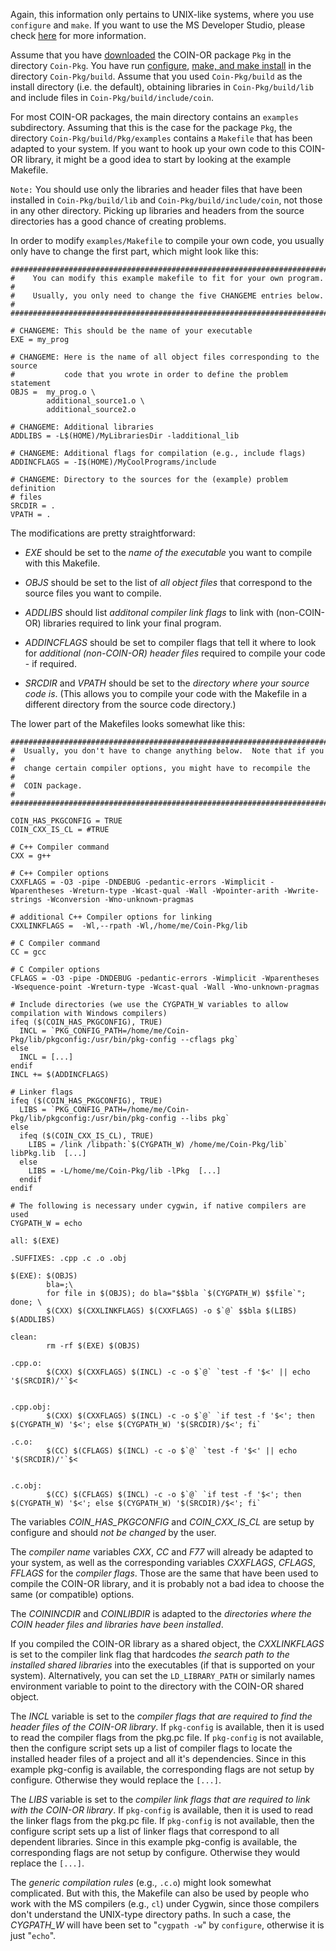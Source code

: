 
 Again, this information only pertains to UNIX-like systems, where you use `configure` and `make`.  If you want to use the MS Developer Studio, please check [here](http://projects.coin-or.org/MSVisualStudio) for more information.

Assume that you have [downloaded](./user-download) the COIN-OR package `Pkg` in the directory `Coin-Pkg`.
You have run [configure](./user-configure), [make, and make install](./user-compile) in the directory `Coin-Pkg/build`.
Assume that you used `Coin-Pkg/build` as the install directory (i.e. the default), obtaining libraries in `Coin-Pkg/build/lib` and include files in `Coin-Pkg/build/include/coin`.

For most COIN-OR packages, the main directory contains an `examples` subdirectory.
Assuming that this is the case for the package `Pkg`, the directory `Coin-Pkg/build/Pkg/examples` contains a `Makefile` that has been adapted to your system. 
If you want to hook up your own code to this COIN-OR library, it might be a good idea to start by looking at the example Makefile.

`Note:`  You should use only the libraries and header files that have been installed in `Coin-Pkg/build/lib` and `Coin-Pkg/build/include/coin`, not those in any other directory.  Picking up libraries and headers from the source directories has a good chance of creating problems.

In order to modify `examples/Makefile` to compile your own code, you usually only have to change the first part, which might look like this:

```
##########################################################################
#    You can modify this example makefile to fit for your own program.   #
#    Usually, you only need to change the five CHANGEME entries below.   #
##########################################################################

# CHANGEME: This should be the name of your executable
EXE = my_prog

# CHANGEME: Here is the name of all object files corresponding to the source
#           code that you wrote in order to define the problem statement
OBJS =  my_prog.o \
        additional_source1.o \
        additional_source2.o

# CHANGEME: Additional libraries
ADDLIBS = -L$(HOME)/MyLibrariesDir -ladditional_lib

# CHANGEME: Additional flags for compilation (e.g., include flags)
ADDINCFLAGS = -I$(HOME)/MyCoolPrograms/include

# CHANGEME: Directory to the sources for the (example) problem definition
# files
SRCDIR = .
VPATH = .
```

The modifications are pretty straightforward:

 * *EXE* should be set to the *name of the executable* you want to compile with this Makefile.

 * *OBJS* should be set to the list of *all object files* that correspond to the source files you want to compile.

 * *ADDLIBS* should list *additonal compiler link flags* to link with (non-COIN-OR) libraries required to link your final program.

 * *ADDINCFLAGS* should be set to compiler flags that tell it where to look for *additional (non-COIN-OR) header files* required to compile your code - if required.

 * *SRCDIR* and *VPATH* should be set to the *directory where your source code is*.  (This allows you to compile your code with the Makefile in a different directory from the source code directory.)

The lower part of the Makefiles looks somewhat like this:

```
##########################################################################
#  Usually, you don't have to change anything below.  Note that if you   #
#  change certain compiler options, you might have to recompile the      #
#  COIN package.                                                         #
##########################################################################

COIN_HAS_PKGCONFIG = TRUE
COIN_CXX_IS_CL = #TRUE

# C++ Compiler command
CXX = g++

# C++ Compiler options
CXXFLAGS = -O3 -pipe -DNDEBUG -pedantic-errors -Wimplicit -Wparentheses -Wreturn-type -Wcast-qual -Wall -Wpointer-arith -Wwrite-strings -Wconversion -Wno-unknown-pragmas  

# additional C++ Compiler options for linking
CXXLINKFLAGS =  -Wl,--rpath -Wl,/home/me/Coin-Pkg/lib

# C Compiler command
CC = gcc

# C Compiler options
CFLAGS = -O3 -pipe -DNDEBUG -pedantic-errors -Wimplicit -Wparentheses -Wsequence-point -Wreturn-type -Wcast-qual -Wall -Wno-unknown-pragmas  

# Include directories (we use the CYGPATH_W variables to allow compilation with Windows compilers)
ifeq ($(COIN_HAS_PKGCONFIG), TRUE)
  INCL = `PKG_CONFIG_PATH=/home/me/Coin-Pkg/lib/pkgconfig:/usr/bin/pkg-config --cflags pkg`
else
  INCL = [...]
endif
INCL += $(ADDINCFLAGS)

# Linker flags
ifeq ($(COIN_HAS_PKGCONFIG), TRUE)
  LIBS = `PKG_CONFIG_PATH=/home/me/Coin-Pkg/lib/pkgconfig:/usr/bin/pkg-config --libs pkg`
else
  ifeq ($(COIN_CXX_IS_CL), TRUE)
    LIBS = /link /libpath:`$(CYGPATH_W) /home/me/Coin-Pkg/lib` libPkg.lib  [...]
  else
    LIBS = -L/home/me/Coin-Pkg/lib -lPkg  [...]
  endif
endif

# The following is necessary under cygwin, if native compilers are used
CYGPATH_W = echo

all: $(EXE)

.SUFFIXES: .cpp .c .o .obj

$(EXE): $(OBJS)
        bla=;\
        for file in $(OBJS); do bla="$$bla `$(CYGPATH_W) $$file`"; done; \
        $(CXX) $(CXXLINKFLAGS) $(CXXFLAGS) -o $`@` $$bla $(LIBS) $(ADDLIBS)

clean:
        rm -rf $(EXE) $(OBJS)

.cpp.o:
        $(CXX) $(CXXFLAGS) $(INCL) -c -o $`@` `test -f '$<' || echo '$(SRCDIR)/'`$<


.cpp.obj:
        $(CXX) $(CXXFLAGS) $(INCL) -c -o $`@` `if test -f '$<'; then $(CYGPATH_W) '$<'; else $(CYGPATH_W) '$(SRCDIR)/$<'; fi`

.c.o:
        $(CC) $(CFLAGS) $(INCL) -c -o $`@` `test -f '$<' || echo '$(SRCDIR)/'`$<


.c.obj:
        $(CC) $(CFLAGS) $(INCL) -c -o $`@` `if test -f '$<'; then $(CYGPATH_W) '$<'; else $(CYGPATH_W) '$(SRCDIR)/$<'; fi`
```
The variables *COIN_HAS_PKGCONFIG* and *COIN_CXX_IS_CL* are setup by configure and should *not be changed* by the user.

The *compiler name* variables *CXX*, *CC* and *F77* will already be adapted to your system, as well as the corresponding variables *CXXFLAGS*, *CFLAGS*, *FFLAGS* for the *compiler flags*.  Those are the same that have been used to compile the COIN-OR library, and it is probably not a bad idea to choose the same (or compatible) options.

The *COININCDIR* and *COINLIBDIR* is adapted to the *directories where the COIN header files and libraries have been installed*.

If you compiled the COIN-OR library as a shared object, the *CXXLINKFLAGS* is set to the compiler link flag that hardcodes *the search path to the installed shared libraries* into the executables (if that is supported on your system).  Alternatively, you can set the `LD_LIBRARY_PATH` or similarly names environment variable to point to the directory with the COIN-OR shared object.

The *INCL* variable is set to the *compiler flags that are required to find the header files of the COIN-OR library*. If `pkg-config` is available, then it is used to read the compiler flags from the pkg.pc file.
If `pkg-config` is not available, then the configure script sets up a list of compiler flags to locate the installed header files of a project and all it's dependencies. Since in this example pkg-config is available, the corresponding flags are not setup by configure. Otherwise they would replace the `[...]`.

The *LIBS* variable is set to the *compiler link flags that are required to link with the COIN-OR library*. If `pkg-config` is available, then it is used to read the linker flags from the pkg.pc file.
If `pkg-config` is not available, then the configure script sets up a list of linker flags that correspond to all dependent libraries. Since in this example pkg-config is available, the corresponding flags are not setup by configure. Otherwise they would replace the `[...]`.

The *generic compilation rules* (e.g., `.c.o`) might look somewhat complicated.  But with this, the Makefile can also be used by people who work with the MS compilers (e.g., `cl`) under Cygwin, since those compilers don't understand the UNIX-type directory paths.  In such a case, the *CYGPATH_W* will have been set to "`cygpath -w`" by `configure`, otherwise it is just "`echo`".